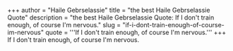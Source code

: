 +++
author = "Haile Gebrselassie"
title = "the best Haile Gebrselassie Quote"
description = "the best Haile Gebrselassie Quote: If I don't train enough, of course I'm nervous."
slug = "if-i-dont-train-enough-of-course-im-nervous"
quote = '''If I don't train enough, of course I'm nervous.'''
+++
If I don't train enough, of course I'm nervous.
